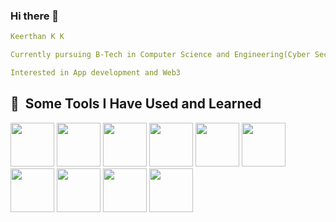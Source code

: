 ### Hi there 👋



<!--
**cr3ativ3cod3r/cr3ativ3cod3r** is a ✨ _special_ ✨ repository because its `README.md` (this file) appears on your GitHub profile.

Here are some ideas to get you started:

- 🔭 I’m currently working on ...
- 🌱 I’m currently learning ...
- 👯 I’m looking to collaborate on ...
- 🤔 I’m looking for help with ...
- 💬 Ask me about ...
- 📫 How to reach me: ...
- 😄 Pronouns: ...
- ⚡ Fun fact: ...
-->
```yaml
Keerthan K K

Currently pursuing B-Tech in Computer Science and Engineering(Cyber Security) in Amrita Vishwa Vidyapeetham Amritapuri

Interested in App development and Web3
```
<h2> 🚀 &nbsp;Some Tools I Have Used and Learned</h2>
<p align="left">

  <img src="https://cdn.jsdelivr.net/gh/devicons/devicon@latest/icons/flutter/flutter-original.svg" width="70" height="70"/>
  
  <img src="https://cdn.jsdelivr.net/gh/devicons/devicon@latest/icons/djangorest/djangorest-line.svg" width="70" height="70"/>

  
  <img src="https://cdn.jsdelivr.net/gh/devicons/devicon@latest/icons/django/django-plain.svg" width="70" height="70"/>
          
  
  <img src="https://cdn.jsdelivr.net/gh/devicons/devicon@latest/icons/react/react-original.svg" width="70" height="70"/>
  
  <img src="https://cdn.jsdelivr.net/gh/devicons/devicon@latest/icons/express/express-original.svg" width="70" height="70"/>
  
  <img src="https://cdn.jsdelivr.net/gh/devicons/devicon@latest/icons/mongodb/mongodb-original.svg" width="70" height="70"/>
          
          
  <img src="https://cdn.jsdelivr.net/gh/devicons/devicon@latest/icons/python/python-original.svg" width="70" height="70"/>
          
  <img src="https://cdn.jsdelivr.net/gh/devicons/devicon@latest/icons/c/c-original.svg" width="70" height="70"/>
  
  <img src="https://cdn.jsdelivr.net/gh/devicons/devicon@latest/icons/solidity/solidity-plain.svg" width="70" height="70"/>
           
  
  <img src="https://cdn.jsdelivr.net/gh/devicons/devicon@latest/icons/figma/figma-original.svg" width="70" height="70"/>

  
  
          
          
          
  
  
          
          
          
</p>
